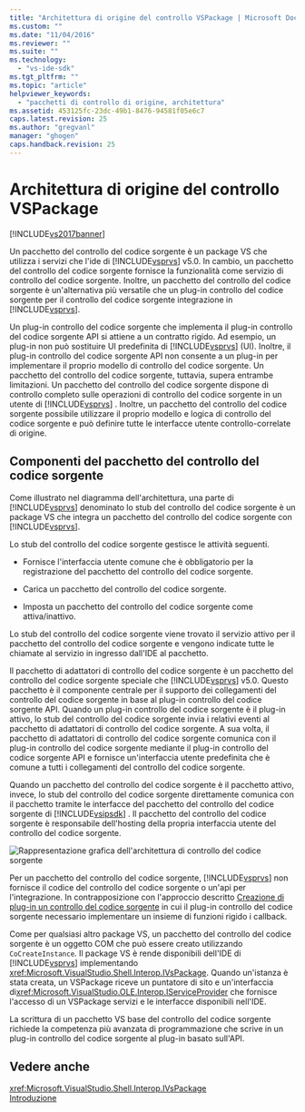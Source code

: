 ```yaml
---
title: "Architettura di origine del controllo VSPackage | Microsoft Docs"
ms.custom: ""
ms.date: "11/04/2016"
ms.reviewer: ""
ms.suite: ""
ms.technology: 
  - "vs-ide-sdk"
ms.tgt_pltfrm: ""
ms.topic: "article"
helpviewer_keywords: 
  - "pacchetti di controllo di origine, architettura"
ms.assetid: 453125fc-23dc-49b1-8476-94581f05e6c7
caps.latest.revision: 25
ms.author: "gregvanl"
manager: "ghogen"
caps.handback.revision: 25
---
```

# Architettura di origine del controllo VSPackage
[!INCLUDE[vs2017banner](../../code-quality/includes/vs2017banner.md)]

Un pacchetto del controllo del codice sorgente è un package VS che utilizza i servizi che l'ide di [!INCLUDE[vsprvs](../../code-quality/includes/vsprvs_md.md)] v5.0.  In cambio, un pacchetto del controllo del codice sorgente fornisce la funzionalità come servizio di controllo del codice sorgente.  Inoltre, un pacchetto del controllo del codice sorgente è un'alternativa più versatile che un plug\-in controllo del codice sorgente per il controllo del codice sorgente integrazione in [!INCLUDE[vsprvs](../../code-quality/includes/vsprvs_md.md)].  
  
 Un plug\-in controllo del codice sorgente che implementa il plug\-in controllo del codice sorgente API si attiene a un contratto rigido.  Ad esempio, un plug\-in non può sostituire UI predefinita di [!INCLUDE[vsprvs](../../code-quality/includes/vsprvs_md.md)] \(UI\).  Inoltre, il plug\-in controllo del codice sorgente API non consente a un plug\-in per implementare il proprio modello di controllo del codice sorgente.  Un pacchetto del controllo del codice sorgente, tuttavia, supera entrambe limitazioni.  Un pacchetto del controllo del codice sorgente dispone di controllo completo sulle operazioni di controllo del codice sorgente in un utente di [!INCLUDE[vsprvs](../../code-quality/includes/vsprvs_md.md)] .  Inoltre, un pacchetto del controllo del codice sorgente possibile utilizzare il proprio modello e logica di controllo del codice sorgente e può definire tutte le interfacce utente controllo\-correlate di origine.  
  
## Componenti del pacchetto del controllo del codice sorgente  
 Come illustrato nel diagramma dell'architettura, una parte di [!INCLUDE[vsprvs](../../code-quality/includes/vsprvs_md.md)] denominato lo stub del controllo del codice sorgente è un package VS che integra un pacchetto del controllo del codice sorgente con [!INCLUDE[vsprvs](../../code-quality/includes/vsprvs_md.md)].  
  
 Lo stub del controllo del codice sorgente gestisce le attività seguenti.  
  
-   Fornisce l'interfaccia utente comune che è obbligatorio per la registrazione del pacchetto del controllo del codice sorgente.  
  
-   Carica un pacchetto del controllo del codice sorgente.  
  
-   Imposta un pacchetto del controllo del codice sorgente come attiva\/inattivo.  
  
 Lo stub del controllo del codice sorgente viene trovato il servizio attivo per il pacchetto del controllo del codice sorgente e vengono indicate tutte le chiamate al servizio in ingresso dall'IDE al pacchetto.  
  
 Il pacchetto di adattatori di controllo del codice sorgente è un pacchetto del controllo del codice sorgente speciale che [!INCLUDE[vsprvs](../../code-quality/includes/vsprvs_md.md)] v5.0.  Questo pacchetto è il componente centrale per il supporto dei collegamenti del controllo del codice sorgente in base al plug\-in controllo del codice sorgente API.  Quando un plug\-in controllo del codice sorgente è il plug\-in attivo, lo stub del controllo del codice sorgente invia i relativi eventi al pacchetto di adattatori di controllo del codice sorgente.  A sua volta, il pacchetto di adattatori di controllo del codice sorgente comunica con il plug\-in controllo del codice sorgente mediante il plug\-in controllo del codice sorgente API e fornisce un'interfaccia utente predefinita che è comune a tutti i collegamenti del controllo del codice sorgente.  
  
 Quando un pacchetto del controllo del codice sorgente è il pacchetto attivo, invece, lo stub del controllo del codice sorgente direttamente comunica con il pacchetto tramite le interfacce del pacchetto del controllo del codice sorgente di [!INCLUDE[vsipsdk](../../extensibility/includes/vsipsdk_md.md)] .  Il pacchetto del controllo del codice sorgente è responsabile dell'hosting della propria interfaccia utente del controllo del codice sorgente.  
  
 ![Rappresentazione grafica dell'architettura di controllo del codice sorgente](~/extensibility/internals/media/vsipsccarch.gif "VSIPSCCArch")  
  
 Per un pacchetto del controllo del codice sorgente, [!INCLUDE[vsprvs](../../code-quality/includes/vsprvs_md.md)] non fornisce il codice del controllo del codice sorgente o un'api per l'integrazione.  In contrapposizione con l'approccio descritto [Creazione di plug\-in un controllo del codice sorgente](../../extensibility/internals/creating-a-source-control-plug-in.md) in cui il plug\-in controllo del codice sorgente necessario implementare un insieme di funzioni rigido i callback.  
  
 Come per qualsiasi altro package VS, un pacchetto del controllo del codice sorgente è un oggetto COM che può essere creato utilizzando `CoCreateInstance`.  Il package VS è rende disponibili dell'IDE di [!INCLUDE[vsprvs](../../code-quality/includes/vsprvs_md.md)] implementando <xref:Microsoft.VisualStudio.Shell.Interop.IVsPackage>.  Quando un'istanza è stata creata, un VSPackage riceve un puntatore di sito e un'interfaccia di<xref:Microsoft.VisualStudio.OLE.Interop.IServiceProvider> che fornisce l'accesso di un VSPackage servizi e le interfacce disponibili nell'IDE.  
  
 La scrittura di un pacchetto VS base del controllo del codice sorgente richiede la competenza più avanzata di programmazione che scrive in un plug\-in controllo del codice sorgente al plug\-in basato sull'API.  
  
## Vedere anche  
 <xref:Microsoft.VisualStudio.Shell.Interop.IVsPackage>   
 [Introduzione](../../extensibility/internals/getting-started-with-source-control-vspackages.md)